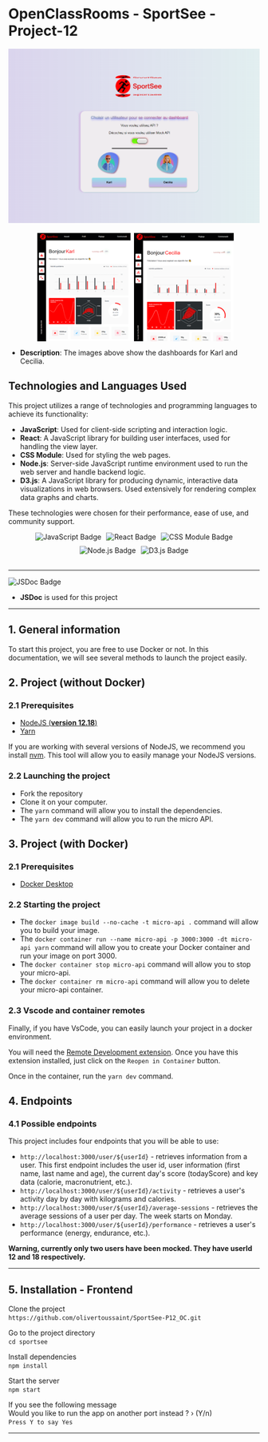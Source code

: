 # OpenClassRooms - SportSee - Project-12
<div align="center">
<img src="public/Capture d’écran 2024-05-17 014125.png" alt="homePage screen">
</div><br>

 <div align="center" style="display: flex; justify-content: center;" >
  <img src="public/Karl_resized_image_200px.png" alt="Karl Dashboard">
  <img src="public/Cecilia_resized_image_200px.png" alt="Cecilia Dashboard">
</div>

- **Description**: The images above show the dashboards for Karl and Cecilia.

## Technologies and Languages Used

This project utilizes a range of technologies and programming languages to achieve its functionality:

- **JavaScript**: Used for client-side scripting and interaction logic.
- **React**: A JavaScript library for building user interfaces, used for handling the view layer.
- **CSS Module**: Used for styling the web pages.
- **Node.js**: Server-side JavaScript runtime environment used to run the web server and handle backend logic.
- **D3.js**: A JavaScript library for producing dynamic, interactive data visualizations in web browsers. Used extensively for rendering complex data graphs and charts.

These technologies were chosen for their performance, ease of use, and community support.


<div align="center" style="display: flex; gap: 10px; flex-wrap: wrap; justify-content: center;">
  <img src="https://img.shields.io/badge/JavaScript-F7DF1E?style=for-the-badge&logo=javascript&logoColor=black" alt="JavaScript Badge">
  <img src="https://img.shields.io/badge/React-20232A?style=for-the-badge&logo=react&logoColor=61DAFB" alt="React Badge">
  <img src="https://img.shields.io/badge/Style-CSS_Module-F7DF1E%3F?style=for-the-badge&color=orange" alt="CSS Module Badge">
  <img src="https://img.shields.io/badge/-Node.js-339933?style=for-the-badge&logo=nodedotjs&logoColor=white" alt="Node.js Badge">
  <img src="https://img.shields.io/badge/-D3.js-F9A03C?style=for-the-badge&logo=d3dotjs&logoColor=white" alt="D3.js Badge">
</div><br>

----
 <img src="https://img.shields.io/badge/JSDoc-blue?style=for-the-badge&logo=jsdoc&logoColor=007ACC&labelColor=white" alt="JSDoc Badge"><br>
- **JSDoc** is used for this project
----

## 1. General information

To start this project, you are free to use Docker or not. In this documentation, we will see several methods to launch the project easily.

## 2. Project (**without Docker**)

### 2.1 Prerequisites

- [NodeJS (**version 12.18**)](https://nodejs.org/en/)
- [Yarn](https://yarnpkg.com/)

If you are working with several versions of NodeJS, we recommend you install [nvm](https://github.com/nvm-sh/nvm). This tool will allow you to easily manage your NodeJS versions.

### 2.2 Launching the project

- Fork the repository
- Clone it on your computer.
- The `yarn` command will allow you to install the dependencies.
- The `yarn dev` command will allow you to run the micro API.


## 3. Project (**with Docker**)

### 2.1 Prerequisites

- [Docker Desktop](https://www.docker.com/products/docker-desktop)

### 2.2 Starting the project

- The `docker image build --no-cache -t micro-api .` command will allow you to build your image.
- The `docker container run --name micro-api -p 3000:3000 -dt micro-api yarn` command will allow you to create your Docker container and run your image on port 3000.
- The `docker container stop micro-api` command will allow you to stop your micro-api.
- The `docker container rm micro-api` command will allow you to delete your micro-api container.

### 2.3 Vscode and container remotes

Finally, if you have VsCode, you can easily launch your project in a docker environment.

You will need the [Remote Development extension](https://marketplace.visualstudio.com/items?itemName=ms-vscode-remote.vscode-remote-extensionpack). Once you have this extension installed, just click on the `Reopen in Container` button.

Once in the container, run the `yarn dev` command.

## 4. Endpoints

### 4.1 Possible endpoints

This project includes four endpoints that you will be able to use: 

- `http://localhost:3000/user/${userId}` - retrieves information from a user. This first endpoint includes the user id, user information (first name, last name and age), the current day's score (todayScore) and key data (calorie, macronutrient, etc.).
- `http://localhost:3000/user/${userId}/activity` - retrieves a user's activity day by day with kilograms and calories.
- `http://localhost:3000/user/${userId}/average-sessions` - retrieves the average sessions of a user per day. The week starts on Monday.
- `http://localhost:3000/user/${userId}/performance` - retrieves a user's performance (energy, endurance, etc.).

**Warning, currently only two users have been mocked. They have userId 12 and 18 respectively.**

----

## 5. Installation - Frontend
Clone the project <br>
`https://github.com/olivertoussaint/SportSee-P12_OC.git`

Go to the project directory<br>
`cd sportsee`

Install dependencies<br>
`npm install`

Start the server <br>
`npm start`

If you see the following message <br>
Would you like to run the app on another port instead ? › (Y/n)<br>
`Press Y to say Yes`

----